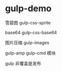 # gulp-demo

雪碧图 gulp-css-sprite

base64 gulp-css-base64

图片压缩 gulp-images

gulp-amp gulp-cmd 模块

gulp 非覆盖是发布
